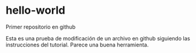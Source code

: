 # hello-world
Primer repositorio en github

Esta es una prueba de modificación de un archivo en github siguiendo las instrucciones del tutorial.
Parece una buena herramienta.
